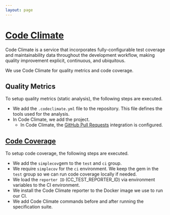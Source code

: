 ```yaml
---
layout: page
---
```


# [Code Climate](https://codeclimate.com)

Code Climate is a service that incorporates fully-configurable test coverage and maintainability data throughout the development workflow, making quality improvement explicit, continuous, and ubiquitous.

We use Code Climate for quality metrics and code coverage.

## Quality Metrics

To setup quality metrics (static analysis), the following steps are executed.

  - We add the `.codeclimate.yml` file to the repository. This file defines  the tools used for the analysis.
  - In Code Climate, we add the project.
	- In Code Climate, the [GitHub Pull Requests](https://docs.codeclimate.com/v1.0/docs/github) integration is configured.

## [Code Coverage](https://docs.codeclimate.com/docs/configuring-test-coverage)

To setup code coverage, the following steps are executed.

  - We add the `simplecov`gem to the `test` and `ci` group.
  - We require `simplecov` for the `ci` environment. We keep the gem in the `test` group so we can run code coverage locally if needed.
  - We load the `reporter ID` (CC_TEST_REPORTER_ID) via environment variables to the CI environment.
  - We install the Code Climate reporter to the Docker image we use to run our CI.
  - We add Code Climate commands before and after running the specification suite.
